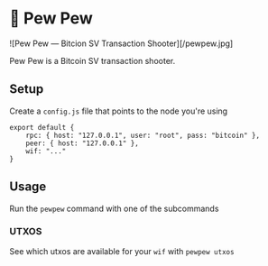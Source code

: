 # 🔫 Pew Pew

![Pew Pew — Bitcion SV Transaction Shooter][/pewpew.jpg]

Pew Pew is a Bitcoin SV transaction shooter.

## Setup

Create a `config.js` file that points to the node you're using

    export default {
        rpc: { host: "127.0.0.1", user: "root", pass: "bitcoin" },
        peer: { host: "127.0.0.1" },
        wif: "..."
    }

## Usage

Run the `pewpew` command with one of the subcommands

### UTXOS

See which utxos are available for your `wif` with `pewpew utxos`
